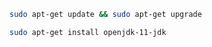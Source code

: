 
```bash
sudo apt-get update && sudo apt-get upgrade
```

```bash
sudo apt-get install openjdk-11-jdk
```